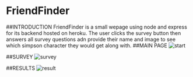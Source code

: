 # FriendFinder
##INTRODUCTION
FriendFinder is a small wepage using node and express for its backend hosted on heroku. The user clicks the survey button then answers all
survey questions adn provide their name and image to see which simpson character they would get along with.
##MAIN PAGE
![start](https://drive.google.com/uc?export=view&id=19TAwuC8X8lX9AqgczgVpIgsaXDsLRYb9)

##SURVEY
![survey](https://drive.google.com/uc?export=view&id=1Nv_UfwA2ZDLOoFbg21K9AK86C-u0pdXU)

##RESULTS
![result](https://drive.google.com/uc?export=view&id=17pY5Th__jj_XjMxhnyMOCKM7-bOPBuXE)
